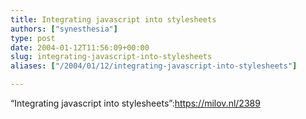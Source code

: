 ```yaml
---
title: Integrating javascript into stylesheets
authors: ["synesthesia"]
type: post
date: 2004-01-12T11:56:09+00:00
slug: integrating-javascript-into-stylesheets 
aliases: ["/2004/01/12/integrating-javascript-into-stylesheets"]

---
```

&#8220;Integrating javascript into stylesheets&#8221;:https://milov.nl/2389